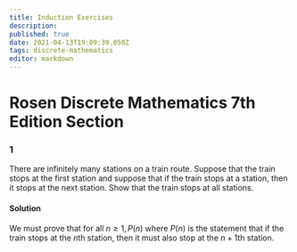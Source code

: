 ```yaml
---
title: Induction Exercises
description: 
published: true
date: 2021-04-13T19:09:39.050Z
tags: discrete-mathematics
editor: markdown
---
```


# Rosen Discrete Mathematics 7th Edition Section 


### 1
There are infinitely many stations on a train route. Suppose
that the train stops at the first station and suppose
that if the train stops at a station, then it stops at the next
station. Show that the train stops at all stations.
#### Solution
We must prove that for all $n \ge 1, P(n)$ where $P(n)$ is the statement that if the train stops at the $n$th station, then it must also stop at the $n+1$th station. 